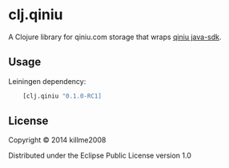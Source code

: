 # clj.qiniu

A Clojure library for qiniu.com storage that wraps [qiniu java-sdk](https://github.com/qiniu/java-sdk).

## Usage

Leiningen dependency:

```clojure
	[clj.qiniu "0.1.0-RC1]
```

## License

Copyright © 2014 killme2008

Distributed under the Eclipse Public License version 1.0
